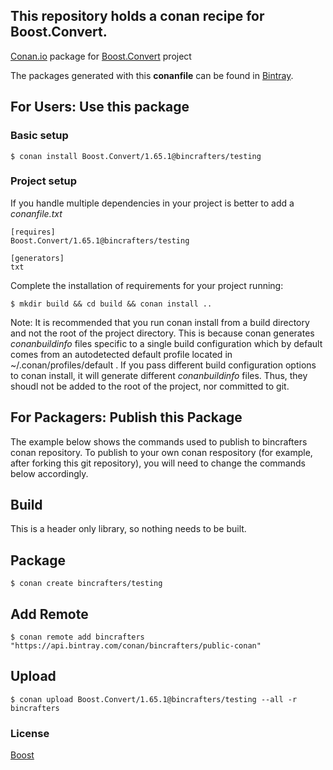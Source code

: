 ## This repository holds a conan recipe for Boost.Convert.

[Conan.io](https://conan.io) package for [Boost.Convert](https://github.com/Boostorg/Convert) project

The packages generated with this **conanfile** can be found in [Bintray](https://bintray.com/bincrafters/public-conan/Boost.Convert%3Abincrafters).

## For Users: Use this package

### Basic setup

    $ conan install Boost.Convert/1.65.1@bincrafters/testing

### Project setup

If you handle multiple dependencies in your project is better to add a *conanfile.txt*

    [requires]
    Boost.Convert/1.65.1@bincrafters/testing

    [generators]
    txt

Complete the installation of requirements for your project running:</small></span>

    $ mkdir build && cd build && conan install ..
	
Note: It is recommended that you run conan install from a build directory and not the root of the project directory.  This is because conan generates *conanbuildinfo* files specific to a single build configuration which by default comes from an autodetected default profile located in ~/.conan/profiles/default .  If you pass different build configuration options to conan install, it will generate different *conanbuildinfo* files.  Thus, they shoudl not be added to the root of the project, nor committed to git. 

## For Packagers: Publish this Package

The example below shows the commands used to publish to bincrafters conan repository. To publish to your own conan respository (for example, after forking this git repository), you will need to change the commands below accordingly. 

## Build  

This is a header only library, so nothing needs to be built.

## Package 

    $ conan create bincrafters/testing
	
## Add Remote

	$ conan remote add bincrafters "https://api.bintray.com/conan/bincrafters/public-conan"

## Upload

    $ conan upload Boost.Convert/1.65.1@bincrafters/testing --all -r bincrafters

### License
[Boost](LICENSE)
